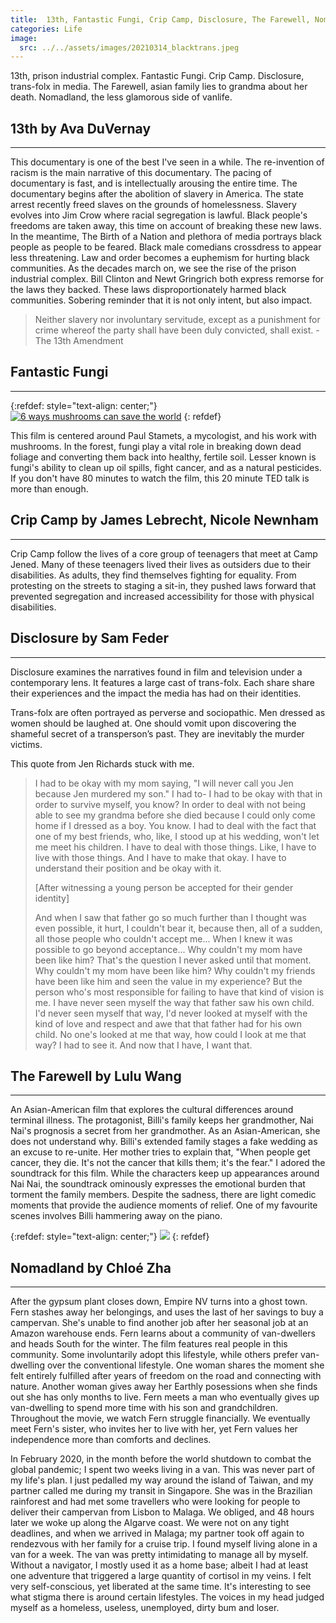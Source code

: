 ```yaml
---
title:  13th, Fantastic Fungi, Crip Camp, Disclosure, The Farewell, Nomadland
categories: Life
image:
  src: ../../assets/images/20210314_blacktrans.jpeg
---
```


13th, prison industrial complex. Fantastic Fungi.  Crip Camp.  Disclosure, trans-folx in media. The Farewell, asian family lies to grandma about her death. Nomadland, the less glamorous side of vanlife.

## 13th by Ava DuVernay
---

This documentary is one of the best I've seen in a while. The re-invention of racism is the main narrative of this documentary. The pacing of documentary is fast, and is intellectually arousing the entire time. The documentary begins after the abolition of slavery in America.  The state arrest recently freed slaves on the grounds of homelessness.  Slavery evolves into Jim Crow where racial segregation is lawful. Black people's freedoms are taken away, this time on account of breaking these new laws. In the meantime, The Birth of a Nation and plethora of media portrays black people as people to be feared. Black male comedians crossdress to appear less threatening. Law and order becomes a euphemism for hurting black communities. As the decades march on, we see the rise of the prison industrial complex. Bill Clinton and Newt Gringrich both express remorse for the laws they backed.  These laws disproportionately harmed black communities. Sobering reminder that it is not only intent, but also impact.

> Neither slavery nor involuntary servitude, except as a punishment for crime whereof the party shall have been duly convicted, shall exist. - The 13th Amendment

## Fantastic Fungi
---

{:refdef: style="text-align: center;"}
[![6 ways mushrooms can save the world](https://img.youtube.com/vi/XI5frPV58tY/0.jpg)](https://www.youtube.com/watch?v=XI5frPV58tY "6 ways mushrooms can save the world")
{: refdef}

This film is centered around Paul Stamets, a mycologist, and his work with mushrooms.  In the forest, fungi play a vital role in breaking down dead foliage and converting them back into healthy, fertile soil.  Lesser known is fungi's ability to clean up oil spills, fight cancer, and as a natural pesticides.  If you don't have 80 minutes to watch the film, this 20 minute TED talk is more than enough.

## Crip Camp by James Lebrecht, Nicole Newnham
---

Crip Camp follow the lives of a core group of teenagers that meet at Camp Jened.  Many of these teenagers lived their lives as outsiders due to their disabilities.  As adults, they find themselves fighting for equality.  From protesting on the streets to staging a sit-in, they pushed laws forward that prevented segregation and increased accessibility for those with physical disabilities.

## Disclosure by Sam Feder
---

Disclosure examines the narratives found in film and television under a contemporary lens. It features a large cast of trans-folx. Each share share their experiences and the impact the media has had on their identities.

Trans-folx are often portrayed as perverse and sociopathic. Men dressed as women should be laughed at. One should vomit upon discovering the shameful secret of a transperson’s past.  They are inevitably the murder victims.

This quote from Jen Richards stuck with me.

> I had to be okay with my mom saying, "I will never call you Jen because Jen murdered my son." I had to- I had to be okay with that in order to survive myself, you know? In order to deal with not being able to see my grandma before she died because I could only come home if I dressed as a boy. You know. I had to deal with the fact that one of my best friends, who, like, I stood up at his wedding, won't let me meet his children. I have to deal with those things. Like, I have to live with those things. And I have to make that okay. I have to understand their position and be okay with it.
>
> [After witnessing a young person be accepted for their gender identity]
>
>  And when I saw that father go so much further than I thought was even possible, it hurt, I couldn't bear it, because then, all of a sudden, all those people who couldn't accept me... When I knew it was possible to go beyond acceptance... Why couldn't my mom have been like him? That's the question I never asked until that moment. Why couldn't my mom have been like him? Why couldn't my friends have been like him and seen the value in my experience? But the person who's most responsible for failing to have that kind of vision is me. I have never seen myself the way that father saw his own child. I'd never seen myself that way, I'd never looked at myself with the kind of love and respect and awe that that father had for his own child. No one's looked at me that way, how could I look at me that way? I had to see it. And now that I have, I want that.

## The Farewell by Lulu Wang
---

An Asian-American film that explores the cultural differences around terminal illness.  The protagonist, Billi's family keeps her grandmother, Nai Nai's prognosis a secret from her grandmother.  As an Asian-American, she does not understand why.  Billi's extended family stages a fake wedding as an excuse to re-unite.  Her mother tries to explain that, "When people get cancer, they die. It's not the cancer that kills them; it's the fear."  I adored the soundtrack for this film.  While the characters keep up appearances around Nai Nai, the soundtrack ominously expresses the emotional burden that torment the family members.  Despite the sadness, there are light comedic moments that provide the audience moments of relief.  One of my favourite scenes involves Billi hammering away on the piano.

{:refdef: style="text-align: center;"}
[![](https://img.youtube.com/vi/lRP7bvFGHU4/0.jpg)](https://www.youtube.com/watch?v=lRP7bvFGHU4)
{: refdef}

## Nomadland by Chloé Zha
---

After the gypsum plant closes down, Empire NV turns into a ghost town.  Fern stashes away her belongings, and uses the last of her savings to buy a campervan.  She's unable to find another job after her seasonal job at an Amazon warehouse ends.  Fern learns about a community of van-dwellers and heads South for the winter.  The film features real people in this community.  Some involuntarily adopt this lifestyle, while others prefer van-dwelling over the conventional lifestyle.  One woman shares the moment she felt entirely fulfilled after years of freedom on the road and connecting with nature. Another woman gives away her Earthly posessions when she finds out she has only months to live. Fern meets a man who eventually gives up van-dwelling to spend more time with his son and grandchildren.  Throughout the movie, we watch Fern struggle financially. We eventually meet Fern's sister, who invites her to live with her, yet Fern values her independence more than comforts and declines.

In February 2020, in the month before the world shutdown to combat the global pandemic; I spent two weeks living in a van.  This was never part of my life's plan.  I just pedalled my way around the island of Taiwan, and my partner called me during my transit in Singapore.  She was in the Brazilian rainforest and had met some travellers who were looking for people to deliver their campervan from Lisbon to Malaga.  We obliged, and 48 hours later we woke up along the Algarve coast.  We were not on any tight deadlines, and when we arrived in Malaga; my partner took off again to rendezvous with her family for a cruise trip.  I found myself living alone in a van for a week.  The van was pretty intimidating to manage all by myself.  Without a navigator, I mostly used it as a home base; albeit I had at least one adventure that triggered a large quantity of cortisol in my veins.  I felt very self-conscious, yet liberated at the same time.  It's interesting to see what stigma there is around certain lifestyles.  The voices in my head judged myself as a homeless, useless, unemployed, dirty bum and loser.
